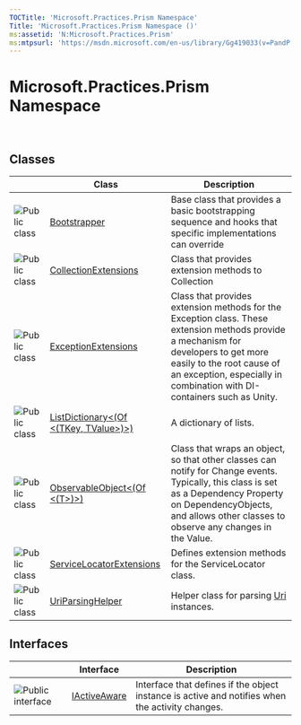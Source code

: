 ```yaml
---
TOCTitle: 'Microsoft.Practices.Prism Namespace'
Title: 'Microsoft.Practices.Prism Namespace ()'
ms:assetid: 'N:Microsoft.Practices.Prism'
ms:mtpsurl: 'https://msdn.microsoft.com/en-us/library/Gg419033(v=PandP.50)'
---
```



# Microsoft.Practices.Prism Namespace

 

## Classes

<span id="classToggle"></span>
<table>

<thead>
<tr class="header">
<th> </th>
<th>Class</th>
<th>Description</th>
</tr>
</thead>
<tbody>
<tr class="odd">
<td><img src="images/public-class.gif" title="Public class" /></td>
<td><a href="https://msdn.microsoft.com/library/microsoft.practices.prism.bootstrapper">Bootstrapper</a></td>
<td><div class="summary">
Base class that provides a basic bootstrapping sequence and hooks that specific implementations can override
</div></td>
</tr>
<tr class="even">
<td><img src="images/public-class.gif" title="Public class" /></td>
<td><a href="https://msdn.microsoft.com/library/microsoft.practices.prism.collectionextensions">CollectionExtensions</a></td>
<td><div class="summary">
Class that provides extension methods to Collection
</div></td>
</tr>
<tr class="odd">
<td><img src="images/public-class.gif" title="Public class" /></td>
<td><a href="https://msdn.microsoft.com/library/microsoft.practices.prism.exceptionextensions">ExceptionExtensions</a></td>
<td><div class="summary">
Class that provides extension methods for the Exception class. These extension methods provide a mechanism for developers to get more easily to the root cause of an exception, especially in combination with DI-containers such as Unity.
</div></td>
</tr>
<tr class="even">
<td><img src="images/public-class.gif" title="Public class" /></td>
<td><a href="https://msdn.microsoft.com/library/microsoft.practices.prism.listdictionary%602">ListDictionary&lt;(Of &lt;(TKey, TValue&gt;)&gt;)</a></td>
<td><div class="summary">
A dictionary of lists.
</div></td>
</tr>
<tr class="odd">
<td><img src="images/public-class.gif" title="Public class" /></td>
<td><a href="https://msdn.microsoft.com/library/microsoft.practices.prism.observableobject%601">ObservableObject&lt;(Of &lt;(T&gt;)&gt;)</a></td>
<td><div class="summary">
Class that wraps an object, so that other classes can notify for Change events. Typically, this class is set as a Dependency Property on DependencyObjects, and allows other classes to observe any changes in the Value.
</div></td>
</tr>
<tr class="even">
<td><img src="images/public-class.gif" title="Public class" /></td>
<td><a href="https://msdn.microsoft.com/library/microsoft.practices.prism.servicelocatorextensions">ServiceLocatorExtensions</a></td>
<td><div class="summary">
Defines extension methods for the ServiceLocator class.
</div></td>
</tr>
<tr class="odd">
<td><img src="images/public-class.gif" title="Public class" /></td>
<td><a href="https://msdn.microsoft.com/library/microsoft.practices.prism.uriparsinghelper">UriParsingHelper</a></td>
<td><div class="summary">
Helper class for parsing <a href="http://msdn.microsoft.com/en-us/library/txt7706a">Uri</a> instances.
</div></td>
</tr>
</tbody>
</table>

## Interfaces

<span id="interfaceToggle"></span>
<table>

<thead>
<tr class="header">
<th> </th>
<th>Interface</th>
<th>Description</th>
</tr>
</thead>
<tbody>
<tr class="odd">
<td><img src="images/public-interface.gif" title="Public interface" /></td>
<td><a href="https://msdn.microsoft.com/library/microsoft.practices.prism.iactiveaware">IActiveAware</a></td>
<td><div class="summary">
Interface that defines if the object instance is active and notifies when the activity changes.
</div></td>
</tr>
</tbody>
</table>
